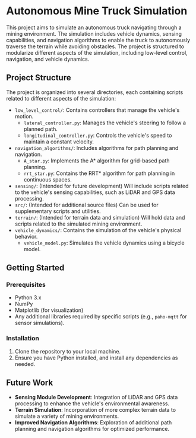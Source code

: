 # Autonomous Mine Truck Simulation

This project aims to simulate an autonomous truck navigating through a mining environment. The simulation includes vehicle dynamics, sensing capabilities, and navigation algorithms to enable the truck to autonomously traverse the terrain while avoiding obstacles. The project is structured to modularize different aspects of the simulation, including low-level control, navigation, and vehicle dynamics.

## Project Structure

The project is organized into several directories, each containing scripts related to different aspects of the simulation:

- `low_level_control/`: Contains controllers that manage the vehicle's motion.
  - `lateral_controller.py`: Manages the vehicle's steering to follow a planned path.
  - `longitudinal_controller.py`: Controls the vehicle's speed to maintain a constant velocity.
- `navigation_algorithms/`: Includes algorithms for path planning and navigation.
  - `A_star.py`: Implements the A* algorithm for grid-based path planning.
  - `rrt_star.py`: Contains the RRT* algorithm for path planning in continuous spaces.
- `sensing/`: (Intended for future development) Will include scripts related to the vehicle's sensing capabilities, such as LiDAR and GPS data processing.
- `src/`: (Intended for additional source files) Can be used for supplementary scripts and utilities.
- `terrain/`: (Intended for terrain data and simulation) Will hold data and scripts related to the simulated mining environment.
- `vehicle_dynamics/`: Contains the simulation of the vehicle's physical behavior.
  - `vehicle_model.py`: Simulates the vehicle dynamics using a bicycle model.

## Getting Started

### Prerequisites

- Python 3.x
- NumPy
- Matplotlib (for visualization)
- Any additional libraries required by specific scripts (e.g., `paho-mqtt` for sensor simulations).

### Installation

1. Clone the repository to your local machine.
2. Ensure you have Python installed, and install any dependencies as needed.

## Future Work

- **Sensing Module Development**: Integration of LiDAR and GPS data processing to enhance the vehicle's environmental awareness.
- **Terrain Simulation**: Incorporation of more complex terrain data to simulate a variety of mining environments.
- **Improved Navigation Algorithms**: Exploration of additional path planning and navigation algorithms for optimized performance.

